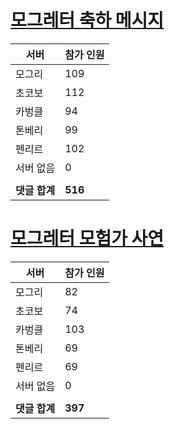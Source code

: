 # [모그레터 축하 메시지](./Event250701_v7_2_10th_moogleletter0.md)

|서버|참가 인원|
|-|-|
|모그리|109|
|초코보|112|
|카벙클|94|
|톤베리|99|
|펜리르|102|
|서버 없음|0|
|||
|**댓글 합계**|**516**|


# [모그레터 모험가 사연](./Event250701_v7_2_10th_moogleletter1.md)

|서버|참가 인원|
|-|-|
|모그리|82|
|초코보|74|
|카벙클|103|
|톤베리|69|
|펜리르|69|
|서버 없음|0|
|||
|**댓글 합계**|**397**|



